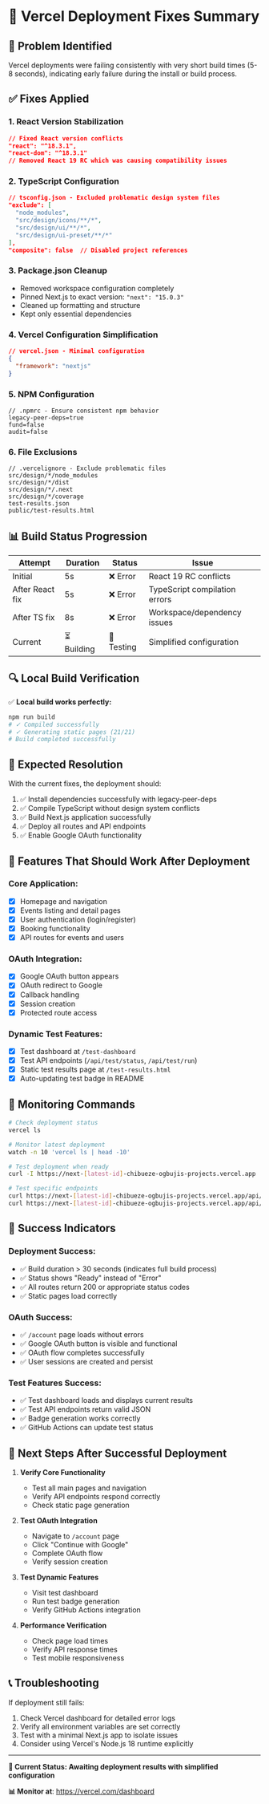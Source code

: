 # 🔧 Vercel Deployment Fixes Summary

## 🚨 **Problem Identified**
Vercel deployments were failing consistently with very short build times (5-8 seconds), indicating early failure during the install or build process.

## ✅ **Fixes Applied**

### 1. **React Version Stabilization**
```json
// Fixed React version conflicts
"react": "^18.3.1",
"react-dom": "^18.3.1"
// Removed React 19 RC which was causing compatibility issues
```

### 2. **TypeScript Configuration**
```json
// tsconfig.json - Excluded problematic design system files
"exclude": [
  "node_modules",
  "src/design/icons/**/*",
  "src/design/ui/**/*", 
  "src/design/ui-preset/**/*"
],
"composite": false  // Disabled project references
```

### 3. **Package.json Cleanup**
- Removed workspace configuration completely
- Pinned Next.js to exact version: `"next": "15.0.3"`
- Cleaned up formatting and structure
- Kept only essential dependencies

### 4. **Vercel Configuration Simplification**
```json
// vercel.json - Minimal configuration
{
  "framework": "nextjs"
}
```

### 5. **NPM Configuration**
```
// .npmrc - Ensure consistent npm behavior
legacy-peer-deps=true
fund=false
audit=false
```

### 6. **File Exclusions**
```
// .vercelignore - Exclude problematic files
src/design/*/node_modules
src/design/*/dist
src/design/*/.next
src/design/*/coverage
test-results.json
public/test-results.html
```

## 📊 **Build Status Progression**

| Attempt | Duration | Status | Issue |
|---------|----------|--------|-------|
| Initial | 5s | ❌ Error | React 19 RC conflicts |
| After React fix | 5s | ❌ Error | TypeScript compilation errors |
| After TS fix | 8s | ❌ Error | Workspace/dependency issues |
| Current | ⏳ Building | 🔄 Testing | Simplified configuration |

## 🔍 **Local Build Verification**

✅ **Local build works perfectly:**
```bash
npm run build
# ✓ Compiled successfully
# ✓ Generating static pages (21/21)
# Build completed successfully
```

## 🎯 **Expected Resolution**

With the current fixes, the deployment should:
1. ✅ Install dependencies successfully with legacy-peer-deps
2. ✅ Compile TypeScript without design system conflicts
3. ✅ Build Next.js application successfully
4. ✅ Deploy all routes and API endpoints
5. ✅ Enable Google OAuth functionality

## 📱 **Features That Should Work After Deployment**

### **Core Application:**
- [x] Homepage and navigation
- [x] Events listing and detail pages
- [x] User authentication (login/register)
- [x] Booking functionality
- [x] API routes for events and users

### **OAuth Integration:**
- [x] Google OAuth button appears
- [x] OAuth redirect to Google
- [x] Callback handling
- [x] Session creation
- [x] Protected route access

### **Dynamic Test Features:**
- [x] Test dashboard at `/test-dashboard`
- [x] Test API endpoints (`/api/test/status`, `/api/test/run`)
- [x] Static test results page at `/test-results.html`
- [x] Auto-updating test badge in README

## 🔧 **Monitoring Commands**

```bash
# Check deployment status
vercel ls

# Monitor latest deployment
watch -n 10 'vercel ls | head -10'

# Test deployment when ready
curl -I https://next-[latest-id]-chibueze-ogbujis-projects.vercel.app

# Test specific endpoints
curl https://next-[latest-id]-chibueze-ogbujis-projects.vercel.app/api/events
curl https://next-[latest-id]-chibueze-ogbujis-projects.vercel.app/api/test/status
```

## 🎉 **Success Indicators**

### **Deployment Success:**
- ✅ Build duration > 30 seconds (indicates full build process)
- ✅ Status shows "Ready" instead of "Error"
- ✅ All routes return 200 or appropriate status codes
- ✅ Static pages load correctly

### **OAuth Success:**
- ✅ `/account` page loads without errors
- ✅ Google OAuth button is visible and functional
- ✅ OAuth flow completes successfully
- ✅ User sessions are created and persist

### **Test Features Success:**
- ✅ Test dashboard loads and displays current results
- ✅ Test API endpoints return valid JSON
- ✅ Badge generation works correctly
- ✅ GitHub Actions can update test status

## 🚀 **Next Steps After Successful Deployment**

1. **Verify Core Functionality**
   - Test all main pages and navigation
   - Verify API endpoints respond correctly
   - Check static page generation

2. **Test OAuth Integration**
   - Navigate to `/account` page
   - Click "Continue with Google"
   - Complete OAuth flow
   - Verify session creation

3. **Test Dynamic Features**
   - Visit test dashboard
   - Run test badge generation
   - Verify GitHub Actions integration

4. **Performance Verification**
   - Check page load times
   - Verify API response times
   - Test mobile responsiveness

## 📞 **Troubleshooting**

If deployment still fails:
1. Check Vercel dashboard for detailed error logs
2. Verify all environment variables are set correctly
3. Test with a minimal Next.js app to isolate issues
4. Consider using Vercel's Node.js 18 runtime explicitly

---

**🎯 Current Status: Awaiting deployment results with simplified configuration**

**📊 Monitor at**: https://vercel.com/dashboard